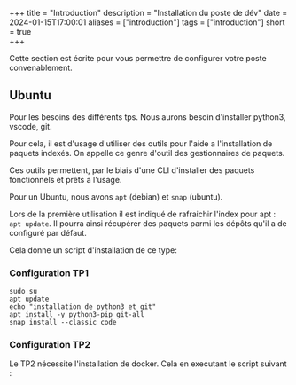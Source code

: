 +++
title = "Introduction"
description = "Installation du poste de dév"
date = 2024-01-15T17:00:01
aliases = ["introduction"]
tags = ["introduction"]
short = true    
+++

Cette section est écrite pour vous permettre de configurer votre poste convenablement. 

## Ubuntu

Pour les besoins des différents tps. Nous aurons besoin d'installer python3, vscode, git.

Pour cela, il est d'usage d'utiliser des outils pour l'aide a l'installation de paquets indexés. On appelle ce genre d'outil des gestionnaires de paquets.

Ces outils permettent, par le biais d'une CLI d'installer des paquets fonctionnels et prêts a l'usage.

Pour un Ubuntu, nous avons `apt` (debian) et `snap` (ubuntu).

Lors de la première utilisation il est indiqué de rafraichir l'index pour apt : `apt update`. Il pourra ainsi récupérer des paquets parmi les dépôts qu'il a de configuré par défaut.

Cela donne un script d'installation de ce type: 

### Configuration TP1

```text
sudo su
apt update
echo "installation de python3 et git"
apt install -y python3-pip git-all
snap install --classic code
```

### Configuration TP2

Le TP2 nécessite l'installation de docker. Cela en executant le script suivant : 

